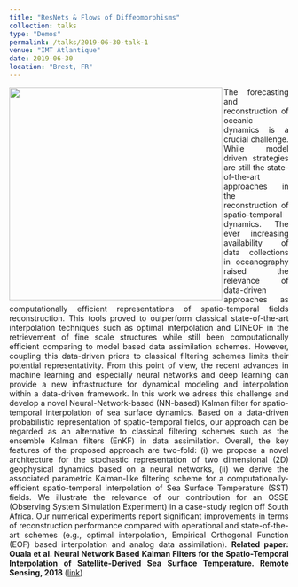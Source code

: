 ```yaml
---
title: "ResNets & Flows of Diffeomorphisms"
collection: talks
type: "Demos"
permalink: /talks/2019-06-30-talk-1
venue: "IMT Atlantique"
date: 2019-06-30
location: "Brest, FR"
---
```


<div style="text-align: justify"> 
<img src="https://www.imt-atlantique.fr/sites/default/files/rfablet/nnkf_Souala2018.jpg" width="384" align ="left">
The forecasting and reconstruction of oceanic dynamics is a crucial challenge. While model driven strategies are still 
the state-of-the-art approaches in the reconstruction of spatio-temporal dynamics. The ever increasing availability of 
data collections in oceanography raised the relevance of data-driven approaches as computationally efficient representations of
spatio-temporal fields reconstruction. This tools proved to outperform classical state-of-the-art interpolation techniques such
as optimal interpolation and DINEOF in the retrievement of fine scale structures while still been computationally efficient 
comparing to model based data assimilation schemes. However, coupling this data-driven priors to classical filtering schemes 
limits their potential representativity. From this point of view, the recent advances in machine learning and especially neural
networks and deep learning can provide a new infrastructure for dynamical modeling and interpolation within a data-driven framework. 
In this work we adress this challenge and develop a novel Neural-Network-based (NN-based) Kalman filter for spatio-temporal interpolation
of sea surface dynamics. Based on a data-driven probabilistic representation of spatio-temporal fields, our approach can be regarded 
as an alternative to classical filtering schemes such as the ensemble Kalman filters (EnKF) in data assimilation. Overall, the key 
features of the proposed approach are two-fold: (i) we propose a novel architecture for the stochastic representation of two dimensional
(2D) geophysical dynamics based on a neural networks, (ii) we derive the associated parametric Kalman-like filtering scheme for a 
computationally-efficient spatio-temporal interpolation of Sea Surface Temperature (SST) fields. We illustrate the relevance of our 
contribution for an OSSE (Observing System Simulation Experiment) in a case-study region off South Africa. Our numerical experiments 
report significant improvements in terms of reconstruction performance compared with operational and state-of-the-art schemes 
(e.g., optimal interpolation, Empirical Orthogonal Function (EOF) based interpolation and analog data assimilation).
<strong>Related paper: Ouala et al. Neural Network Based Kalman Filters for the Spatio-Temporal Interpolation of Satellite-Derived Sea Surface Temperature. 
Remote Sensing, 2018 </strong> (<a href="https://www.mdpi.com/2072-4292/10/12/1864">link</a>)

</div>
